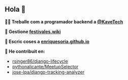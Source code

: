 ## Hola 👋

**👨‍🔧 Treballe com a programador backend a [@KaveTech](https://github.com/KaveTech)**

**🎫 Gestione [festivales.wiki](https://festivales.wiki)**

**📝 Escric coses a [enriquesoria.github.io](https://enriquesoria.github.io/)**

**👥 He contribuit en:**
 - [rsinger86/django-lifecycle](https://github.com/rsinger86/django-lifecycle/pulls/EnriqueSoria)
 - [pythonalicante/MeetupSelector](https://github.com/pythonalicante/MeetupSelector/pulls/EnriqueSoria)
 - [jose-lpa/django-tracking-analyzer](https://github.com/jose-lpa/django-tracking-analyzer/pulls/EnriqueSoria)
